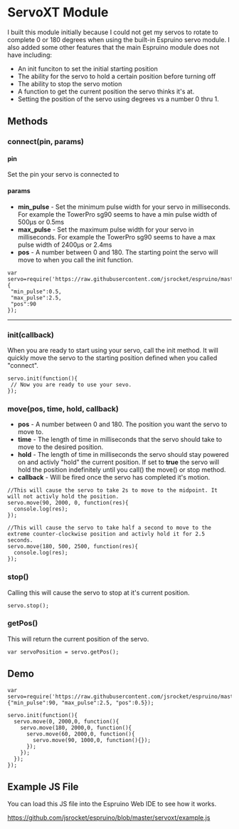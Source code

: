ServoXT Module
===========

I built this module initially because I could not get my servos to rotate to complete 0 or 180 degrees when using the built-in Espruino servo module. I also added some other features that the main Espruino module does not have including:

 - An init funciton to set the initial starting position
 - The ability for the servo to hold a certain position before turning off
 - The ability to stop the servo motion
 - A function to get the current position the servo thinks it's at.
 - Setting the position of the servo using degrees vs a number 0 thru 1.

Methods
--------------
### connect(pin, params)

#### pin
Set the pin your servo is connected to

#### params

 - **min_pulse** - Set the minimum pulse width for your servo in milliseconds. For example the TowerPro sg90 seems to have a min pulse width of 500µs or 0.5ms
 - **max_pulse** - Set the maximum pulse width for your servo in milliseconds. For example the TowerPro sg90 seems to have a max pulse width of 2400µs or 2.4ms
 - **pos** - A number between 0 and 180. The starting point the servo will move to when you call the init function.
 
```
var servo=require('https://raw.githubusercontent.com/jsrocket/espruino/master/servoxt/servoxt.min.js').connect(A0,{
 "min_pulse":0.5, 
 "max_pulse":2.5, 
 "pos":90
});
```
 
---------------------------------------

### init(callback)

When you are ready to start using your servo, call the init method. It will quickly move the servo to the starting position defined when you called "connect".

```
servo.init(function(){
 // Now you are ready to use your sevo.
});
```

### move(pos, time, hold, callback)

 - **pos** - A number between 0 and 180. The position you want the servo to move to.
 - **time** - The length of time in milliseconds that the servo should take to move to the desired position.
 - **hold** - The length of time in milliseconds the servo should stay powered on and activly "hold" the current position. If set to **true** the servo will hold the position indefinitely until you call() the move() or stop method. 
 - **callback** - Will be fired once the servo has completed it's motion. 
 
```
//This will cause the servo to take 2s to move to the midpoint. It will not activly hold the position.
servo.move(90, 2000, 0, function(res){
  console.log(res);
});

//This will cause the servo to take half a second to move to the extreme counter-clockwise position and activly hold it for 2.5 seconds.
servo.move(180, 500, 2500, function(res){
  console.log(res);
});
```
 
### stop()

Calling this will cause the servo to stop at it's current position.

```
servo.stop();
```

### getPos()

This will return the current position of the servo.

```
var servoPosition = servo.getPos();
```

Demo
--------------

```
var servo=require('https://raw.githubusercontent.com/jsrocket/espruino/master/servoxt/servoxt.min.js').connect(A0,{"min_pulse":90, "max_pulse":2.5, "pos":0.5});

servo.init(function(){
  servo.move(0, 2000,0, function(){
    servo.move(180, 2000,0, function(){
      servo.move(60, 2000,0, function(){
        servo.move(90, 1000,0, function(){});
      });
    });
  });
});
```

Example JS File
--------------
You can load this JS file into the Espruino Web IDE to see how it works.

https://github.com/jsrocket/espruino/blob/master/servoxt/example.js
